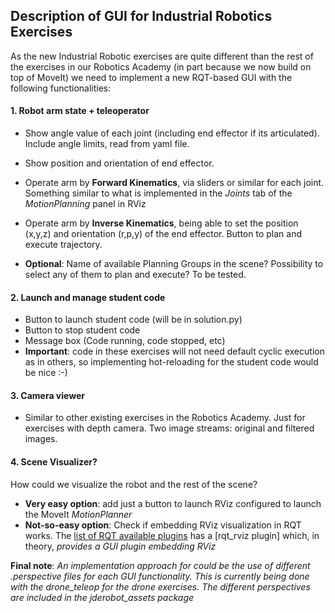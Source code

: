 ## Description of GUI for Industrial Robotics Exercises

As the new Industrial Robotic exercises are quite different than the rest of the exercises in our Robotics Academy (in part because we now build on top of MoveIt) we need to implement a new RQT-based GUI with the following functionalities:

#### 1. Robot arm state + teleoperator

- Show angle value of each joint (including end effector if its articulated). Include angle limits, read from yaml file.
- Show position and orientation of end effector.
- Operate arm by **Forward Kinematics**, via sliders or similar for each joint. Something similar to what is implemented in the *Joints* tab of the *MotionPlanning* panel in RViz
- Operate arm by **Inverse Kinematics**, being able to set the position (x,y,z) and orientation (r,p,y) of the end effector. Button to plan and execute trajectory.

- **Optional**: Name of available Planning Groups in the scene? Possibility to select any of them to plan and execute? To be tested. 

#### 2. Launch and manage student code  

- Button to launch student code (will be in solution.py) 
- Button to stop student code
- Message box (Code running, code stopped, etc)
- **Important**: code in these exercises will not need default cyclic execution as in others, so implementing hot-reloading for the student code would be nice :-)

#### 3. Camera viewer

- Similar to other existing exercises in the Robotics Academy. Just for exercises with depth camera. Two image streams: original and filtered images. 

#### 4. Scene Visualizer?

How could we visualize the robot and the rest of the scene?

- **Very easy option**: add just a button to launch RViz configured to launch the MoveIt *MotionPlanner* 
- **Not-so-easy option**: Check if embedding RViz visualization in RQT works. The [list of RQT available plugins](http://wiki.ros.org/rqt/Plugins) has a [rqt_rviz plugin] which, in theory, *provides a GUI plugin embedding RViz*



**Final note**: *An implementation approach for could be the use of different .perspective files for each GUI functionality. This is currently being done with the drone_teleop for the drone exercises. The different perspectives are included in the jderobot_assets package*